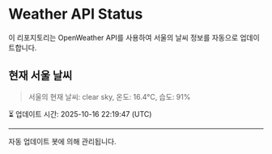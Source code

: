 
# Weather API Status

이 리포지토리는 OpenWeather API를 사용하여 서울의 날씨 정보를 자동으로 업데이트합니다.

## 현재 서울 날씨
> 서울의 현재 날씨: clear sky, 온도: 16.4°C, 습도: 91%

⏳ 업데이트 시간: 2025-10-16 22:19:47 (UTC)

---
자동 업데이트 봇에 의해 관리됩니다.
